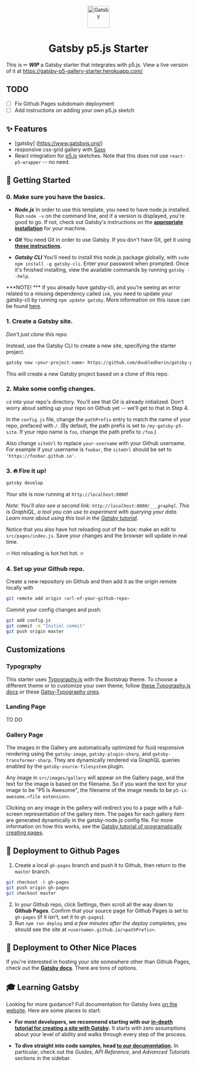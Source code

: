 <p align="center">
  <a href="https://www.gatsbyjs.org">
<img alt="Gatsby" src="https://www.gatsbyjs.org/monogram.svg" width="60" />
  </a>
</p>
<h1 align="center">
  Gatsby p5.js Starter
</h1>

This is ✏ ***WIP*** a Gatsby starter that integrates with p5.js. View a live version of it at https://gatsby-p5-gallery-starter.herokuapp.com/

## TODO
- [ ] Fix Github Pages subdomain deployment
- [ ] Add instructions on adding your own p5.js sketch

## ✨ Features
- [gatsby] (https://www.gatsbyjs.org/)
- responsive css-grid gallery with [Sass](https://sass-lang.com/)
- React integration for [p5.js](https://p5js.org/) sketches. Note that this does not use `react-p5-wrapper` -- no need.

## 🚀 Getting Started

### 0. Make sure you have the basics.

- ***Node.js***
In order to use this template, you need to have node.js installed. Run `node -v` on the command line, and if a version is displayed, you're good to go. If not, check out Gatsby's instructions on the [**appropriate installation**](https://www.gatsbyjs.org/tutorial/part-zero/#install-nodejs-for-your-appropriate-operating-system) for your machine.

- ***Git***
You need Git in order to use Gatsby. If you don't have Git, get it using [**these instructions**](https://www.gatsbyjs.org/tutorial/part-zero/#install-git).

- ***Gatsby CLI***
You'll need to install this node.js package globally, with `sudo npm install -g gatsby-cli`. Enter your password when prompted. Once it's finished installing, view the available commands by running `gatsby --help`.

***NOTE! *** 
If you already have gatsby-cli, and you're seeing an error related to a missing dependency called `ink`, you need to update your gatsby-cli by running `npm update gatsby`. More information on this issue can be found [here](https://github.com/gatsbyjs/gatsby/issues/22109).

### 1. Create a Gatsby site.

*Don't just clone this repo.* 

Instead, use the Gatsby CLI to create a new site, specifying the starter project.

```sh
gatsby new <your-project-name> https://github.com/doubledherin/gatsby-p5-starter.git
```

This will create a new Gatsby project based on a clone of this repo.

### 2. Make some config changes.

`cd` into your repo's directory. You'll see that Git is already initialized. Don't worry about setting up your repo on Github yet -- we'll get to that in Step 4.

In the `config.js` file, change the `pathPrefix` entry to match the name of your repo, prefaced with `/`. (By default, the path prefix is set to `/my-gatsby-p5-site`. If your repo name is `foo`, change the path prefix to `/foo`.)

Also change `siteUrl` to replace `your-username` with your Github username. For example if your username is `foobar`, the `siteUrl` should be set to `'https://foobar.github.io'`.

### 3. 🔥 Fire it up!

```sh
gatsby develop
```

Your site is now running at `http://localhost:8000`!

_Note: You'll also see a second link: _`http://localhost:8000/___graphql`_. This is GraphiQL, a tool you can use to experiment with querying your data. Learn more about using this tool in the [Gatsby tutorial](https://www.gatsbyjs.org/tutorial/part-five/#introducing-graphiql)._

Notice that you also have hot reloading out of the box: make an edit to `src/pages/index.js`. Save your changes and the browser will update in real time.

🔥 Hot reloading is hot hot hot. 🔥

### 4. Set up your Github repo.

Create a new repository on Github and then add it as the origin remote locally with 

```sh
git remote add origin <url-of-your-github-repo>
```

Commit your config changes and push:

```sh
git add config.js
git commit -m "Initial commit"
git push origin master
```

## Customizations

### Typography
This starter uses [Typography.js](http://kyleamathews.github.io/typography.js/) with the Bootstrap theme. To choose a different theme or to customize your own theme, follow [these Typography.js docs](http://kyleamathews.github.io/typography.js/) or these [Gatsy-Typography ones](https://www.gatsbyjs.org/docs/typography-js/).

### Landing Page
TO DO

### Gallery Page
The images in the Gallery are automatically optimized for fluid responsive rendering using the `gatsby-image`, `gatsby-plugin-sharp`, and `gatsby-transformer-sharp`. They are dynamically rendered via GraphQL queries enabled by the `gatsby-source-filesystem` plugin.

Any image in `src/images/gallery` will appear on the Gallery page, and the text for the image is based on the filename. So if you want the text for your image to be "P5 Is Awesome", the filename of the image needs to be `p5-is-awesome.<file extension>`.

Clicking on any image in the gallery will redirect you to a page with a full-screen representation of the gallery item. The pages for each gallery item are generated dynamically in the gatsby-node.js config file. For more information on how this works, see the [Gatsby tutorial of programatically creating pages](https://www.gatsbyjs.org/tutorial/part-seven/).

## 💫 Deployment to Github Pages

1. Create a local `gh-pages` branch and push it to Github, then return to the `master` branch.
```sh
git checkout -b gh-pages
git push origin gh-pages
git checkout master
```
2. In your Github repo, click Settings, then scroll all the way down to **Github Pages**. Confirm that your source page for Github Pages is set to `gh-pages` (if it isn't, set it to `gh-pages`).
3. Run `npm run deploy` and *a few minutes after the deploy completes*, you should see the site at `<username>.github.io/<pathPrefix>`.

## 💫 Deployment to Other Nice Places
If you're interested in hosting your  site somewhere other than Github Pages, check out the [**Gatsby docs**](https://www.gatsbyjs.org/docs/deploying-and-hosting/). There are tons of options.

## 🎓 Learning Gatsby

Looking for more guidance? Full documentation for Gatsby lives [on the website](https://www.gatsbyjs.org/). Here are some places to start:

- **For most developers, we recommend starting with our [in-depth tutorial for creating a site with Gatsby](https://www.gatsbyjs.org/tutorial/).** It starts with zero assumptions about your level of ability and walks through every step of the process.

- **To dive straight into code samples, head [to our documentation](https://www.gatsbyjs.org/docs/).** In particular, check out the _Guides_, _API Reference_, and _Advanced Tutorials_ sections in the sidebar.



